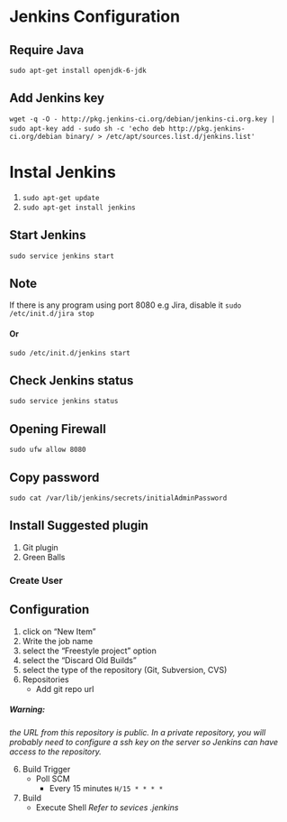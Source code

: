 # __Jenkins Configuration__

## Require Java
`sudo apt-get install openjdk-6-jdk`

## Add Jenkins key
`wget -q -O - http://pkg.jenkins-ci.org/debian/jenkins-ci.org.key | sudo apt-key add -`
`sudo sh -c 'echo deb http://pkg.jenkins-ci.org/debian binary/ > /etc/apt/sources.list.d/jenkins.list'`

# Instal Jenkins
1. `sudo apt-get update`
2. `sudo apt-get install jenkins`

## Start Jenkins
`sudo service jenkins start`

## Note
If there is any program using port 8080 e.g Jira, disable it `sudo /etc/init.d/jira stop`

#### Or
`sudo /etc/init.d/jenkins start`

## Check Jenkins status
`sudo service jenkins status`

## Opening Firewall
`sudo ufw allow 8080`

## Copy password
`sudo cat /var/lib/jenkins/secrets/initialAdminPassword`

## Install Suggested plugin
1. Git plugin
2. Green Balls

### Create User

## Configuration
1. click on “New Item”
2. Write the job name
3. select the “Freestyle project” option
4. select the “Discard Old Builds”
5. select the type of the repository (Git, Subversion, CVS)
6. Repositories
    * Add git repo url
##### Warning:
_the URL from this repository is public.
In a private repository, you will probably need to
configure a ssh key on the server so Jenkins can have access to the repository._

6. Build Trigger
    * Poll SCM
        * Every 15 minutes
        `H/15 * * * *`
7. Build
    * Execute Shell _Refer to sevices .jenkins_
